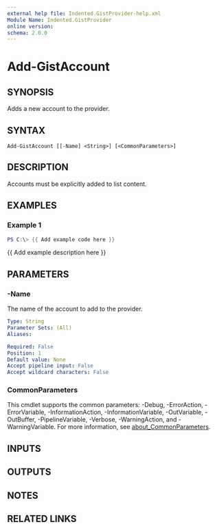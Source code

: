 ```yaml
---
external help file: Indented.GistProvider-help.xml
Module Name: Indented.GistProvider
online version:
schema: 2.0.0
---
```


# Add-GistAccount

## SYNOPSIS
Adds a new account to the provider.

## SYNTAX

```
Add-GistAccount [[-Name] <String>] [<CommonParameters>]
```

## DESCRIPTION
Accounts must be explicitly added to list content.

## EXAMPLES

### Example 1
```powershell
PS C:\> {{ Add example code here }}
```

{{ Add example description here }}

## PARAMETERS

### -Name
The name of the account to add to the provider.

```yaml
Type: String
Parameter Sets: (All)
Aliases:

Required: False
Position: 1
Default value: None
Accept pipeline input: False
Accept wildcard characters: False
```

### CommonParameters
This cmdlet supports the common parameters: -Debug, -ErrorAction, -ErrorVariable, -InformationAction, -InformationVariable, -OutVariable, -OutBuffer, -PipelineVariable, -Verbose, -WarningAction, and -WarningVariable. For more information, see [about_CommonParameters](http://go.microsoft.com/fwlink/?LinkID=113216).

## INPUTS

## OUTPUTS

## NOTES

## RELATED LINKS
